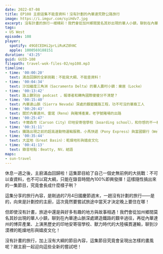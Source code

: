 ```yaml
---
date: 2022-07-08
title: EP108 主廚這集不能查資料！沒有計劃的內華達荒野公路旅行
image: https://i.imgur.com/syiHdv7.jpg
excerpt: 沒有計畫的旅行一樣精彩！我們會從加州鄉間莫名其妙出現的華人小鎮，聊到在內華達山脈深處建造鐵路的艱辛過往，再從內華達州的博弈產業、上演黑歷史的印地安寄宿學校、獸力時代的大陸橫貫運輸，聊到沙漠裡的乾燥地形與嬉皮文化。沒有計畫的旅行，加上沒有大綱的節目內容，就是這集最大的特色！
tags:
- US West
episode: 108
player:
  spotify: 49GECEDHi2prLiRuKZ8hNC
  apple: 1000569188151
duration: '43:25'
guid: GUID-108
filepath: travel-wok-files-02/ep108.mp3
timeline:
- time: '00:00:20'
  text: 滿血回歸的全新挑戰：不能寫大綱、不能查資料！
- time: '00:04:34'
  text: 沙加緬度三角洲（Sacramento Delta）的華人農村小鎮：樂居（Locke）
- time: '00:13:42'
  text: 路上聽別台 podcast ，報導者和轉角國際傻傻分不清楚？
- time: '00:15:40'
  text: 內華達山脈（Sierra Nevada）深處的艱鉅鐵路工程，功不可沒的華裔工人
- time: '00:20:43'
  text: 關於內華達州、雷諾（Reno）與賭博產業，老字號賭場的出路
- time: '00:25:47'
  text: 卡爾森市（Carson City）印地安寄宿學校（boarding school），和你想的不一樣
- time: '00:31:11'
  text: 鐵路出現之前的超高速動物運輸服務，小馬快遞（Pony Express）與富國銀行（Wells Fargo）
- time: '00:35:44'
  text: 大盆地（Great Basin）：乾燥地形與嬉皮文化
- time: '00:41:13'
  text: 錄音地點：Beatty, NV，結語
maps:
- sun-travel
---
```

休息一週之後，主廚滿血回歸啦！這集節目給了自己一個史無前例的大挑戰：不可以查資料，也不可以寫大綱，只能在錄音時間內100%即興發揮！這樣隨性搞出來的一集節目，究竟會長成什麼樣子咧？

這集分享的旅行內容，是剛過的7月4日國慶節週末，一趟沒有計劃的旅行——是的，向來是計劃控的主廚，這次竟然要嘗試旅途中當天才決定晚上要住在哪！

但即使沒有計畫，旅途中還是與好多有趣的地方與故事相遇！我們會從加州鄉間莫名其妙出現的華人小鎮，聊到在內華達山脈深處建造鐵路的艱辛過往，再從內華達州的博弈產業、上演黑歷史的印地安寄宿學校、獸力時代的大陸橫貫運輸，聊到沙漠裡的乾燥地形與嬉皮文化！

沒有計畫的旅行，加上沒有大綱的節目內容，這集節目究竟會呈現出怎樣的畫風呢？跟主廚一起迎向這些全新的嘗試吧！
